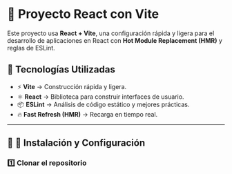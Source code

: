 # 🚀 Proyecto React con Vite

Este proyecto usa **React + Vite**, una configuración rápida y ligera para el desarrollo de aplicaciones en React con **Hot Module Replacement (HMR)** y reglas de ESLint.

## 📌 Tecnologías Utilizadas
- ⚡ **Vite** → Construcción rápida y ligera.
- ⚛️ **React** → Biblioteca para construir interfaces de usuario.
- 📦 **ESLint** → Análisis de código estático y mejores prácticas.
- 🔥 **Fast Refresh (HMR)** → Recarga en tiempo real.

---

## 📌 🚀 Instalación y Configuración

### **1️⃣ Clonar el repositorio**
```sh

